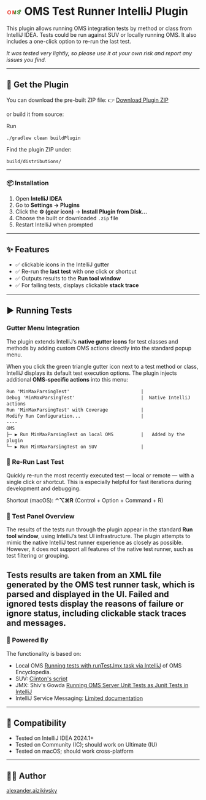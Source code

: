 <h1>
  <img src="https://raw.githubusercontent.com/aizika/OmsTest/master/src/main/resources/META-INF/oms-logo.png" alt="Plugin Icon" width="40" style="vertical-align: middle;"/>
  OMS Test Runner IntelliJ Plugin
</h1>

This plugin allows running OMS integration tests by method or class from IntelliJ IDEA. Tests could be run against SUV or locally running OMS.
It also includes a one-click option to re-run the last test.

*It was tested very lightly, so please use it at your own risk and report any issues you find.*

---
## 🚀 Get the Plugin
You can download the pre-built ZIP file:
👉 [Download Plugin ZIP](https://github.com/aizika/OmsTest/releases/download/v2.0-beta/OmsTest-2.0-BETA.zip)

or build it from source:

Run
```
./gradlew clean buildPlugin
```

Find the plugin ZIP under:

```
build/distributions/
```
---

### 📦 Installation
1. Open **IntelliJ IDEA**
2. Go to **Settings → Plugins**
3. Click the **⚙️ (gear icon)** → **Install Plugin from Disk...**
4. Choose the built or downloaded `.zip` file
5. Restart IntelliJ when prompted

---

## ✨ Features

* ✅ clickable icons in the IntelliJ gutter
* ✅ Re-run the **last test** with one click or shortcut
* ✅ Outputs results to the **Run tool window**
* ✅ For failing tests, displays clickable **stack trace**

---

## ▶️ Running Tests

### Gutter Menu Integration

The plugin extends IntelliJ’s **native gutter icons** for test classes and methods by adding custom OMS actions directly into the standard popup menu.

When you click the green triangle gutter icon next to a test method or class, IntelliJ displays its default test execution options. The plugin injects additional **OMS-specific actions** into this menu:

```
Run 'MinMaxParsingTest'                          |
Debug 'MinMaxParsingTest'                        |  Native IntelliJ actions
Run 'MinMaxParsingTest' with Coverage            |
Modify Run Configuration...                      |
----
OMS                                            
├─ ▶️ Run MinMaxParsingTest on local OMS          |   Added by the plugin
└─ ▶️ Run MinMaxParsingTest on SUV                |
```

### 🔁 Re-Run Last Test

Quickly re-run the most recently executed test — local or remote — with a single click or shortcut. This is especially helpful for fast iterations during development and debugging.

Shortcut (macOS): **⌃⌥⌘R** (Control + Option + Command + R)

### 👀 Test Panel Overview
The results of the tests run through the plugin appear in the standard **Run tool window**, using IntelliJ’s test UI infrastructure.
The plugin attempts to mimic the native IntelliJ test runner experience as closely as possible.
However, it does not support all features of the native test runner, such as test filtering or grouping.

Tests results are taken from an XML file generated by the OMS test runner task, which is parsed and displayed in the UI.
Failed and ignored tests display the reasons of failure or ignore status, including clickable stack traces and messages.
---
### 🔌 Powered By
The functionality is based on:
- Local OMS [Running tests with runTestJmx task via IntelliJ](https://oms.workday.build/omsdev/getting-started/running-server-tests-with-jmx/#running-tests-with-runtestjmx-task-via-intellij) of OMS Encyclopedia.
- SUV: [Clinton's script](https://confluence.workday.com/display/~kyle.l.harris/Running+OMS+Server+Tests+on+an+SUV?focusedCommentId=750401483#comment-750401483)
- JMX: Shiv's Gowda [Running OMS Server Unit Tests as Junit Tests in IntelliJ](https://confluence.workday.com/display/~shiv.gowda/Running+OMS+Server+Unit+Tests+as+Junit+Tests+in+IntelliJ)
- IntelliJ Service Messaging: [Limited documentation](https://www.jetbrains.com/help/teamcity/service-messages.html)
---

## 🔧 Compatibility

* Tested on IntelliJ IDEA 2024.1+
* Tested on Community (IC); should work on Ultimate (IU)
* Tested on macOS; should work cross-platform

---
## 👨‍💻 Author
[alexander.aizikivsky](https://workday.enterprise.slack.com/team/U06CQC7KAQM)
